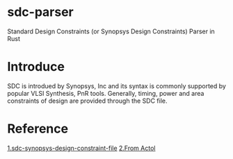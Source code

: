 # sdc-parser
Standard Design Constraints (or Synopsys Design Constraints) Parser in Rust

# Introduce
SDC is introdued by Synopsys, Inc and its syntax is commonly supported by popular VLSI Synthesis, PnR tools. Generally, timing, power and area constraints of design are provided through the SDC file. 


# Reference
[1.sdc-synopsys-design-constraint-file](https://www.teamvlsi.com/2020/05/sdc-synopsys-design-constraint-file-in.html)
[2.From Actol](http://ebook.pldworld.com/_semiconductors/actel/libero_v70_fusion_webhelp/sdc_files.htm)
